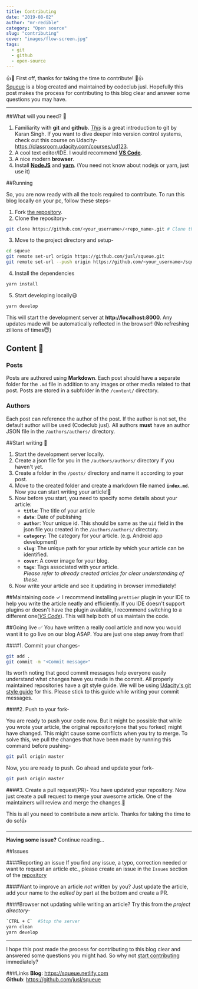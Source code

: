 ```yaml
---
title: Contributing
date: "2019-08-02"
author: "mr-redible"
category: "Open source"
slug: "contributing"
cover: "images/flow-screen.jpg"
tags:
  - git
  - github
  - open-source
---
```


👍🎉 First off, thanks for taking the time to contribute! 🎉👍<br/>
[Squeue](https://squeue.netlify.com/) is a blog created and maintained by codeclub jusl. Hopefully this post makes the process for contributing to this blog clear and answer some questions you may have.

---

##What will you need? 🔧

1. Familiarity with **git** and **github**. [_This_](/git-workflow) is a great introduction to git by Karan Singh. If you want to dive deeper into version control systems, check out this course on Udacity- https://classroom.udacity.com/courses/ud123.
2. A cool text editor/IDE. I would recommend [**VS Code**](https://code.visualstudio.com/).
3. A nice modern **browser**.
4. Install [**NodeJS**](https://nodejs.org/en/download) and [**yarn**](https://yarnpkg.com/lang/en/docs/install). (You need not know about nodejs or yarn, just use it)

##Running

So, you are now ready with all the tools required to contribute. To run this blog locally on your pc, follow these steps-

1. Fork [the repository](https://github.com/jusl/squeue).
2. Clone the repository-

```bash
git clone https://github.com/<your_username>/<repo_name>.git # Clone the project
```

3. Move to the project directory and setup-

```bash
cd squeue
git remote set-url origin https://github.com/jusl/squeue.git
git remote set-url --push origin https://github.com/<your_username>/squeue.git
```

4. Install the dependencies

```bash
yarn install
```

5. Start developing locally😃

```bash
yarn develop
```

This will start the development server at **http://localhost:8000**. Any updates made will be automatically reflected in the browser! (No refreshing zillions of times😇)

## Content 📁

### Posts

Posts are authored using **Markdown**. Each post should have a separate folder for the `.md` file in addition to any images or other media related to that post. Posts are stored in a subfolder in the `/content/` directory.

### Authors

Each post can reference the author of the post. If the author is not set, the default author will be used (Codeclub jusl). All authors **must** have an author JSON file in the `/authors/authors/` directory.

##Start writing 📝

1. Start the development server locally.
2. Create a json file for you in the `/authors/authors/` directory if you haven't yet.
3. Create a folder in the `/posts/` directory and name it according to your post.
4. Move to the created folder and create a markdown file named **`index.md`**. Now you can start writing your article!🎉
5. Now before you start, you need to specify some details about your article:
   - **`title`**: The title of your article
   - **`date`**: Date of publishing
   - **`author`**: Your unique id. This should be same as the `uid` field in the json file you created in the `/authors/authors/` directory.
   - **`category`**: The category for your article. (e.g. Android app development)
   - **`slug`**: The unique path for your article by which your article can be identified.
   - **`cover`**: A cover image for your blog.
   - **`tags`**: Tags associated with your article.
     <br/>_Please refer to already created articles for clear understanding of these_.
6. Now write your article and see it updating in browser immediately!

##Maintaining code ✓
I recommend installing `prettier` plugin in your IDE to help you write the article neatly and efficiently. If you IDE doesn't support plugins or doesn't have the plugin available, I recommend switching to a different one([_VS Code_](https://code.visualstudio.com/)). This will help both of us maintain the code.

##Going live ✅
You have written a really cool article and now you would want it to go live on our blog ASAP. You are just one step away from that!

####1. Commit your changes-

```bash
git add .
git commit -m "<Commit message>"
```

Its worth noting that good commit messages help everyone easily understand what changes have you made in the commit. All properly maintained repositories have a git style guide. We will be using [Udacity's git style guide](https://udacity.github.io/git-styleguide/) for this. Please stick to this guide while writing your commit messages.

####2. Push to your fork-

You are ready to push your code now. But it might be possible that while you wrote your article, the original repository(one that you forked) might have changed. This might cause some conflicts when you try to merge. To solve this, we pull the changes that have been made by running this command before pushing-

```bash
git pull origin master
```

Now, you are ready to push. Go ahead and update your fork-

```bash
git push origin master
```

####3. Create a pull request(PR)-
You have updated your repository. Now just create a pull request to merge your awesome article. One of the maintainers will review and merge the changes.🎉

This is all you need to contribute a new article. Thanks for taking the time to do so!👍

---

**Having some issue?** Continue reading...

##Issues

####Reporting an issue
If you find any issue, a typo, correction needed or want to request an article etc., please create an issue in the `Issues` section of the [repository](https://github.com/jusl/squeue)

####Want to improve an article _not_ written by you?
Just update the article, add your name to the _edited by_ part at the bottom and create a PR.

####Browser not updating while writing an article?
Try this from the _project directory_-

```bash
`CTRL + C`  #Stop the server
yarn clean
yarn develop
```

---

I hope this post made the process for contributing to this blog clear and answered some questions you might had. So why not [start contributing](https://github.com/jusl/squeue) immediately?

###Links
**Blog**: https://squeue.netlify.com<br/>
**Github**: https://github.com/jusl/squeue
